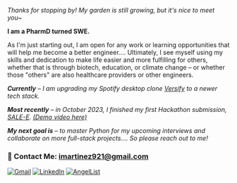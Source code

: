<!-- 
### [![Typing SVG] -->

<!-- 
<img src="https://readme-typing-svg.herokuapp.com/?lines=Thanks+for+stopping+by~" /> -->

*Thanks for stopping by! My garden is still growing, but it's nice to meet you~*

__I am a PharmD turned SWE.__

As I'm just starting out, I am open for any work or learning opportunities that will help me become a better engineer.... Ultimately, I see myself using my skills and dedication to make life easier and more fulfilling for others, whether that is through biotech, education, or climate change – or whether those "others" are also healthcare providers or other engineers.

_**Currently** – I am upgrading my Spotify desktop clone [Versify](https://github.com/imartinez921/versify_full-stack) to a newer tech stack._

_**Most recently** – in October 2023, I finished my first Hackathon submission, [SALE-E](https://sale-e-w-supabase.vercel.app/). [(Demo video here)](https://vimeo.com/875813744?share=copy)_

_**My next goal is** – to master Python for my upcoming interviews and collaborate on more full-stack projects.... So please reach out to me!_

### :e-mail: Contact Me: imartinez921@gmail.com
[![Gmail](https://img.shields.io/badge/Gmail-D14836?style=for-the-badge&logo=gmail&logoColor=white)](mailto:imartinez921@gmail.com)
[![LinkedIn](https://img.shields.io/badge/linkedin-%230077B5.svg?style=for-the-badge&logo=linkedin&logoColor=white)](https://www.linkedin.com/in/irenemartinez921/)
[![AngelList](https://img.shields.io/badge/AngelList-%23D4D4D4.svg?style=for-the-badge&logo=AngelList&logoColor=black)](https://angel.co/u/imartinez921/)
<!--
**imartinez921/imartinez921** is a ✨ _special_ ✨ repository because its `README.md` (this file) appears on your GitHub profile.

Here are some ideas to get you started:

- 🔭 I’m currently working on ...
- 🌱 I’m currently learning ...
- 👯 I’m looking to collaborate on ...
- 🤔 I’m looking for help with ...
- 💬 Ask me about ...
- 📫 How to reach me: ...
- 😄 Pronouns: ...
- ⚡ Fun fact: ...
-->
